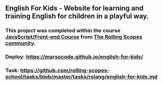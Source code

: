 ## English For Kids -  Website for learning and training English for children in a playful way.

### This project was completed within the course [JavaScript/Front-end Course](https://rs.school/js/) from [The Rolling Scopes community](http://rollingscopes.com/).

### Deploy: https://marsocode.github.io/english-for-kids/
### Task: https://github.com/rolling-scopes-school/tasks/blob/master/tasks/rslang/english-for-kids.md